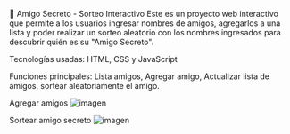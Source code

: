 🎁 Amigo Secreto - Sorteo Interactivo 
Este es un proyecto web interactivo que permite a los usuarios ingresar nombres de amigos,
agregarlos a una lista y poder realizar un sorteo aleatorio con los nombres ingresados para descubrir quién es su "Amigo Secreto". 

Tecnologías usadas: HTML, CSS y JavaScript

Funciones principales:  Lista amigos, Agregar amigo, Actualizar lista de amigos, sortear aleatoriamente el amigo.

Agregar amigos
![imagen](https://github.com/user-attachments/assets/8f1130ec-aafc-4428-adb9-debeab141f6c)

Sortear amigo secreto
![imagen](https://github.com/user-attachments/assets/5fbf5cf0-ddd3-4fb1-99a6-340d9675d0db)

